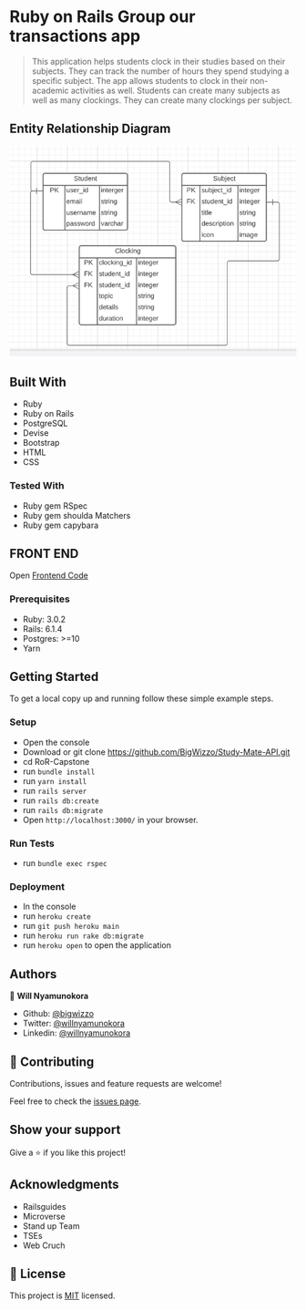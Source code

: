 # Ruby on Rails Group our transactions app

> This application helps students clock in their studies based on their subjects. They can track the number of hours they spend studying a specific subject.
> The app allows students to clock in their non-academic activities as well.
> Students can create many subjects as well as many clockings.
> They can create many clockings per subject.

## Entity Relationship Diagram

![ScreenShot](./erd.png)

## Built With

- Ruby
- Ruby on Rails
- PostgreSQL
- Devise
- Bootstrap
- HTML
- CSS

### Tested With

- Ruby gem RSpec
- Ruby gem shoulda Matchers
- Ruby gem capybara

## FRONT END

Open [Frontend Code](https://github.com/BigWizzo/Study-Mate)

### Prerequisites

- Ruby: 3.0.2
- Rails: 6.1.4
- Postgres: >=10
- Yarn

## Getting Started

To get a local copy up and running follow these simple example steps.

### Setup

- Open the console
- Download or git clone https://github.com/BigWizzo/Study-Mate-API.git
- cd RoR-Capstone
- run `bundle install`
- run `yarn install`
- run `rails server`
- run `rails db:create`
- run `rails db:migrate`
- Open `http://localhost:3000/` in your browser.

### Run Tests

- run `bundle exec rspec`

### Deployment

- In the console
- run `heroku create`
- run `git push heroku main`
- run `heroku run rake db:migrate`
- run `heroku open` to open the application

## Authors

👤 **Will Nyamunokora**

- Github: [@bigwizzo](https://github.com/bigwizzo)
- Twitter: [@willnyamunokora](https://twitter.com/willnyamunokora)
- Linkedin: [@willnyamunokora](https://linkedin.com/in/willnyamunokora)

## 🤝 Contributing

Contributions, issues and feature requests are welcome!

Feel free to check the [issues page](https://github.com/BigWizzo/Study-Mate/issues).

## Show your support

Give a ⭐️ if you like this project!

## Acknowledgments

- Railsguides
- Microverse
- Stand up Team
- TSEs
- Web Cruch

## 📝 License

This project is [MIT](https://opensource.org/licenses/MIT) licensed.
